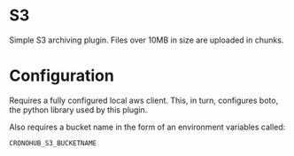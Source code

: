 # S3

Simple S3 archiving plugin. Files over 10MB in size are uploaded in chunks.

# Configuration

Requires a fully configured local aws client. This, in turn, configures boto,
the python library used by this plugin.

Also requires a bucket name in the form of an environment variables called:

```
CRONOHUB_S3_BUCKETNAME
```